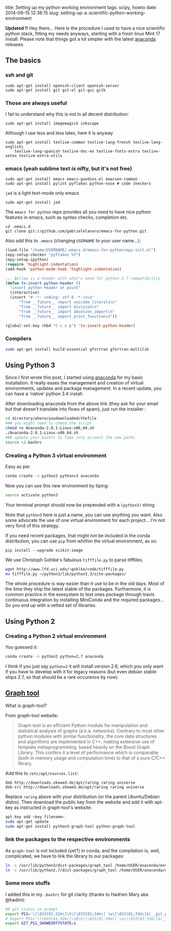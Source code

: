 title: Setting up my python working environment
tags: scipy, howto
date: 2014-09-15 12:38:15
slug: setting-up-a-scientific-python-working-environment


**Updated !!** Hey there... Here is the procedure I used to have a
nice scientific python stack, fitting my needs anyways, starting with
a fresh linux Mint 17 install. Please note that things got a _lot_
simpler with the latest
[anaconda](https://store.continuum.io/cshop/anaconda/) releases.

<!-- TEASER_END -->

## The basics

### ssh and git

	sudo apt-get install openssh-client openssh-server
	sudo apt-get install git git-el git-gui gitk

### Those are always useful

I fail to understand why this is not in all decent distribution:

	sudo apt-get install imagemagick inkscape

Although I use less and less latex, here it is anyway

	sudo apt-get install texlive-common texlive-lang-french texlive-lang-english\
		texlive-lang-spanish texlive-doc-en texlive-fonts-extra texlive-xetex texlive-extra-utils

### emacs (yeah sublime text *is* nifty, but it's not free)

	sudo apt-get install emacs emacs-goodies.el emacsen-common
	sudo apt-get install pylint pyflakes python-nose # code checkers

`jed` is a light text-mode only emacs

	sudo apt-get install jed

The `emacs for python` repo provides all you need to have nice python features
in emacs, such as syntax checks, completion etc.

	cd .emacs.d
	git clone git://github.com/gabrielelanaro/emacs-for-python.git

Also add this to `.emacs` (changing `USERNAME` to your user name...):

``` lisp
(load-file "/home/USERNAME/.emacs.d/emacs-for-python/epy-init.el")
(epy-setup-checker "pyflakes %f")
(epy-setup-ipython)
(require 'highlight-indentation)
(add-hook 'python-mode-hook 'highlight-indentation)

;;; Bellow is a header with what's need for python 2.7 compatibility
(defun tv-insert-python-header ()
  "insert python header at point"
  (interactive)
  (insert "# -*- coding: utf-8 -*-\n\n"
	  "from __future__ import unicode_literals\n"
	  "from __future__ import division\n"
	  "from __future__ import absolute_import\n"
	  "from __future__ import print_function\n"))

(global-set-key (kbd "C-c e p") 'tv-insert-python-header)
```

### Compilers

``` bash
sudo apt-get install build-essential gfortran gfortran-multilib
```


## Using Python 3

Since I first wrote this post, I started using [anaconda](https://store.continuum.io/cshop/anaconda/) for my basic installation. It really eases the management and creation of virtual environments, updates and package management. In a recent update, you can have a 'native' python 3.4 install.


After downloading anaconda from the above link (they ask for your
email but that doesn't translate into flows of spam), just run the
installer :

```bash
cd directory/where/youdownloaded/thefile
### you might need to chmod the script
chmod +x Anaconda-2.0.1-Linux-x86_64.sh
./Anaconda-2.0.1-Linux-x86_64.sh
### update your bashrc to take into account the new paths
source ~/.bashrc
```


### Creating a Python 3 virtual environment

Easy as pie:
```bash
conda create -n python3 python=3 anaconda
```
Now you can use this new environment by tiping:

```bash
source activate python3
```

Your terminal prompt should now be prepended with a `(python3)` string

Note that `python3` here is just a name, you can use anything you want. Also some advocate the use of one virtual environment for each project... I'm not very fond of this strategy.

If you need recent packages, that might not be included in the conda distribution, you can use `pip` from whithin the virtual environment, as so:

```
pip install --upgrade scikit-image
```

We use Christoph Gohlke's fabulous `tifffile.py` to parse tifffiles.

``` bash
wget http://www.lfd.uci.edu/~gohlke/code/tifffile.py
mv tifffile.py ~/python3/lib/python3.3/site-packages/
```

The whole procedure is way easier than it use to be in the old days. Most of the time they ship the latest stable of the packages. Furthermore, it is common practice in the exosystem to test ones package through travis continuous integration by installing MiniConda and the required packages... So you end up with a vetted set of libraries.



## Using Python 2

### Creating a Python 2 virtual environment

You guessed it:

```bash
conda create -n python2 python=2.7 anaconda
```

I think if you just say `python=2` it will install version 2.6, which you only want if you have to develop with it for legacy reasons (but even debian stable ships 2.7, so that should be a rare occurence by now).


## [Graph tool](http://graph-tool.skewed.de)


What is graph-tool?

From graph-tool website:

> Graph-tool is an efficient Python module for manipulation and  statistical analysis of graphs (a.k.a. networks). Contrary to most other python modules with similar functionality, the core data structures and algorithms are implemented in C++, making extensive use of template metaprogramming, based heavily on the Boost Graph Library. This confers it a level of performance which is comparable (both in memory usage and computation time) to that of a pure C/C++ library.

Add this to `/etc/apt/sources.list`:

	deb http://downloads.skewed.de/apt/raring raring universe
	deb-src http://downloads.skewed.de/apt/raring raring universe

Replace `raring` above with your distribution (or the parent Ubuntu/Debian distro).
Then download the public key from the website and add it with apt-key
as instructed in graph-tool's website.

``` bash
apt-key add <key filename>
sudo apt-get update
sudo apt-get install python3-graph-tool python-graph-tool
```

### link the packages to the respective environments

As `graph-tool` is not included (yet?) in conda, and the compilation is, well, complicated, we have to link the library to our packages:

```bash
ln -s /usr/lib/python3/dist-packages/graph_tool /home/USER/anaconda/envs/python3/lib/python3.4/site-packages/graph_tool
ln -s /usr/lib/python2.7/dist-packages/graph_tool /home/USER/anaconda/envs/python2/lib/python2.7/site-packages/graph_tool
```

### Some more stuffs

I added this in my `.bashrc` for git clarity (thanks to Hadrien Mary
aka @hadim):

```bash
## git status in prompt
export PS1='\[\033[01;32m\]\h\[\033[01;34m\] \w\[\033[01;33m\]$(__git_ps1)\[\033[01;34m\] \$\[\033[00m\] '
# export PS1='\[\033[01;32m\]\u@\h\[\033[01;34m\] \w\[\033[01;33m\]$(__git_ps1)\[\033[01;34m\] \$\[\033[00m\] '
export GIT_PS1_SHOWDIRTYSTATE=1
```
